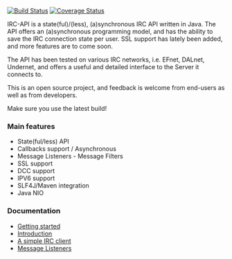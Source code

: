[![Build Status](https://travis-ci.org/maxpowa/irc-api.svg?branch=master)](https://travis-ci.org/maxpowa/irc-api) [![Coverage Status](https://coveralls.io/repos/github/maxpowa/irc-api/badge.svg?branch=master)](https://coveralls.io/github/maxpowa/irc-api?branch=master)

IRC-API is a state(ful)/(less), (a)synchronous IRC API written in Java. The API offers an (a)synchronous programming model, and has the ability to save the IRC connection state per user. SSL support has lately been added, and more features are to come soon. 

The API has been tested on various IRC networks, i.e. EFnet, DALnet, Undernet, and offers a useful and detailed interface to the Server it connects to. 

This is an open source project, and feedback is welcome from end-users as well as from developers. 

Make sure you use the latest build!  

### Main features

*   State(ful/less) API
*   Callbacks support / Asynchronous
*   Message Listeners - Message Filters
*   SSL support
*   DCC support
*   IPV6 support
*   SLF4J/Maven integration
*   Java NIO

### Documentation

*   [Getting started](https://github.com/maxpowa/irc-api/wiki/GettingStarted)
*   [Introduction](https://github.com/maxpowa/irc-api/wiki/Introduction)
*   [A simple IRC client](https://github.com/maxpowa/irc-api/wiki/Connecting)
*   [Message Listeners](https://github.com/maxpowa/irc-api/wiki/Listeners)
